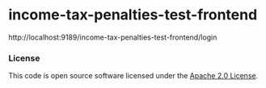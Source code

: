 
# income-tax-penalties-test-frontend

http://localhost:9189/income-tax-penalties-test-frontend/login

### License

This code is open source software licensed under the [Apache 2.0 License]("http://www.apache.org/licenses/LICENSE-2.0.html").